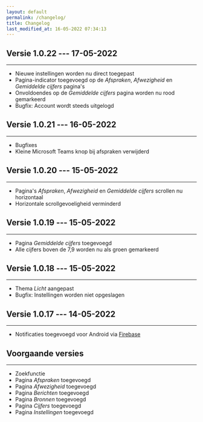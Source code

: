 ```yaml
---
layout: default
permalink: /changelog/
title: Changelog
last_modified_at: 16-05-2022 07:34:13
---
```


## Versie 1.0.22 --- 17-05-2022

---

- Nieuwe instellingen worden nu direct toegepast
- Pagina-indicator toegevoegd op de *Afspraken*, *Afwezigheid* en *Gemiddelde cijfers* pagina's
- Onvoldoendes op de *Gemiddelde cijfers* pagina worden nu rood gemarkeerd
- Bugfix: Account wordt steeds uitgelogd

## Versie 1.0.21 --- 16-05-2022

---

- Bugfixes
- Kleine Microsoft Teams knop bij afspraken verwijderd

## Versie 1.0.20 --- 15-05-2022

---

- Pagina's *Afspraken*, *Afwezigheid* en *Gemiddelde cijfers* scrollen nu horizontaal
- Horizontale scrollgevoeligheid verminderd

## Versie 1.0.19 --- 15-05-2022

---

- Pagina *Gemiddelde cijfers* toegevoegd
- Alle cijfers boven de 7,9 worden nu als groen gemarkeerd

## Versie 1.0.18 --- 15-05-2022

---

- Thema *Licht* aangepast 
- Bugfix: Instellingen worden niet opgeslagen

## Versie 1.0.17 --- 14-05-2022

---

- Notificaties toegevoegd voor Android via [Firebase](https://firebase.google.com/)

## Voorgaande versies

---

- Zoekfunctie
- Pagina *Afspraken* toegevoegd
- Pagina *Afwezigheid* toegevoegd
- Pagina *Berichten* toegevoegd
- Pagina *Bronnen* toegevoegd
- Pagina *Cijfers* toegevoegd
- Pagina *Instellingen* toegevoegd